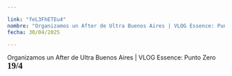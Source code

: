 ```yaml
---

link: "feL3FhETEu4"
nombre: "Organizamos un After de Ultra Buenos Aires | VLOG Essence: Punto Zero 19/4"
fecha: 30/04/2025

---
```



Organizamos un After de Ultra Buenos Aires | VLOG Essence: Punto Zero <strong style="font-family: cursive; font-weight: 600; font-size:20px">19/4</strong>